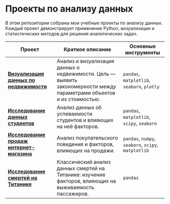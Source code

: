 # Проекты по анализу данных
В этом репозитории собраны мои учебные проекты по анализу данных. Каждый проект демонстрирует применение Python, визуализации и статистических методов для решения аналитических задач.

| Проект                                                            | Краткое описание                                                                                                       | Основные инструменты                        |
| ----------------------------------------------------------------- | ---------------------------------------------------------------------------------------------------------------------- | ------------------------------------------- |
|[**Визуализация данных по недвижимости**](https://github.com/yerkezhanz/pet_projects/tree/main/%D0%92%D0%B8%D0%B7%D1%83%D0%B0%D0%BB%D0%B8%D0%B7%D0%B0%D1%86%D0%B8%D1%8F%20%D0%B4%D0%B0%D0%BD%D0%BD%D1%8B%D1%85%20%D0%BF%D0%BE%20%D0%BD%D0%B5%D0%B4%D0%B2%D0%B8%D0%B6%D0%B8%D0%BC%D0%BE%D1%81%D1%82%D0%B8) | Анализ и визуализация данных о недвижимости. Цель — выявить закономерности между параметрами объектов и их стоимостью. | `pandas`, `matplotlib`, `seaborn`, `plotly` |
|[**Исследование данных студентов**](https://github.com/yerkezhanz/pet_projects/tree/main/%D0%98%D1%81%D1%81%D0%BB%D0%B5%D0%B4%D0%BE%D0%B2%D0%B0%D0%BD%D0%B8%D0%B5%20%D0%B4%D0%B0%D0%BD%D0%BD%D1%8B%D1%85%20%D1%81%D1%82%D1%83%D0%B4%D0%B5%D0%BD%D1%82%D0%BE%D0%B2)        | Анализ данных об успеваемости студентов и влияющих на неё факторов.                                                    | `pandas`, `matplotlib`, `scipy`, `seaborn`    |
|[**Исследование продаж интернет-магазина**](https://github.com/yerkezhanz/pet_projects/tree/main/%D0%98%D1%81%D1%81%D0%BB%D0%B5%D0%B4%D0%BE%D0%B2%D0%B0%D0%BD%D0%B8%D0%B5%20%D0%BF%D1%80%D0%BE%D0%B4%D0%B0%D0%B6%20%D0%98%D0%BD%D1%82%D0%B5%D1%80%D0%BD%D0%B5%D1%82-%D0%BC%D0%B0%D0%B3%D0%B0%D0%B7%D0%B8%D0%BD%D0%B0) | Анализ покупательского поведения и факторов, влияющих на продажи.                                                      | `pandas`, `numpy`, `seaborn`, `scipy`, `matplotlib`               |
|[**Исследование смертей на Титанике**](https://github.com/yerkezhanz/pet_projects/tree/main/%D0%98%D1%81%D1%81%D0%BB%D0%B5%D0%B4%D0%BE%D0%B2%D0%B0%D0%BD%D0%B8%D0%B5%20%D1%81%D0%BC%D0%B5%D1%80%D1%82%D0%B5%D0%B9%20%D0%BD%D0%B0%20%D0%A2%D0%B8%D1%82%D0%B0%D0%BD%D0%B8%D0%BA%D0%B5)        | Классический анализ данных смертей на Титанике: изучение факторов, влияющих на выживаемость пассажиров.                            | `pandas`         |
